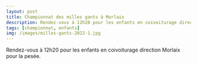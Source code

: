```yaml
---
layout: post
title: Championnat des milles gants à Morlaix
description: Rendez-vous à 12h20 pour les enfants en coivoiturage direction Morlaix pour la pesée.
tags: [championnat, enfants]
img: /images/milles-gants-2022-1.jpg
---
```


Rendez-vous à 12h20 pour les enfants en coivoiturage direction Morlaix pour la pesée.